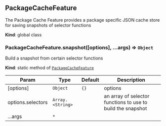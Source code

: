<a name="PackageCacheFeature"></a>

## PackageCacheFeature
The Package Cache Feature provides a package specific JSON cache store for saving snapshots of selector functions

**Kind**: global class  
<a name="PackageCacheFeature.snapshot"></a>

### PackageCacheFeature.snapshot([options], ...args) ⇒ <code>Object</code>
Build a snapshot from certain selector functions

**Kind**: static method of [<code>PackageCacheFeature</code>](#PackageCacheFeature)  

| Param | Type | Default | Description |
| --- | --- | --- | --- |
| [options] | <code>Object</code> | <code>{}</code> | options |
| options.selectors | <code>Array.&lt;String&gt;</code> |  | an array of selector functions to use to build the snapshot |
| ...args | <code>\*</code> |  |  |